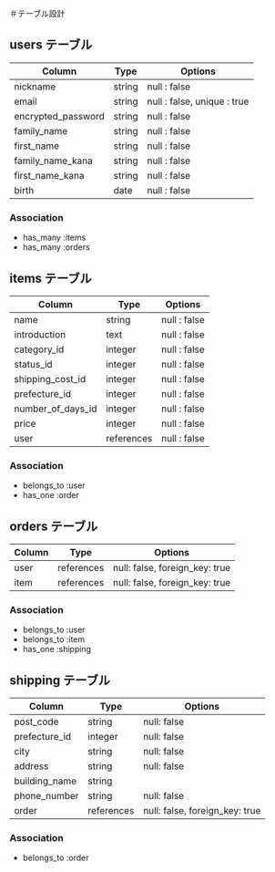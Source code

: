 ＃テーブル設計

## users テーブル

|Column                |Type    |Options                      |
|----------------------|--------|---------------------------- |
|nickname              | string | null : false                |
|email                 | string | null : false, unique : true |
|encrypted_password    | string | null : false                |
|family_name           | string | null : false                |
|first_name            | string | null : false                |
|family_name_kana      | string | null : false                |
|first_name_kana       | string | null : false                |
|birth                 | date   | null : false                |

### Association

- has_many :items
- has_many :orders
## items テーブル

|Column            |Type        |Options       |
|------------------|------------|--------------|
|name              | string     | null : false |
|introduction      | text       | null : false |
|category_id       | integer    | null : false |
|status_id         | integer    | null : false |
|shipping_cost_id  | integer    | null : false |
|prefecture_id     | integer    | null : false |
|number_of_days_id | integer    | null : false |
|price             | integer    | null : false |
|user              | references | null : false |

### Association

- belongs_to :user
- has_one   :order

 ## orders テーブル

|Column|Type        |Options                         |
|------|------------|--------------------------------|
| user | references | null: false, foreign_key: true |
| item | references | null: false, foreign_key: true |

### Association

- belongs_to :user
- belongs_to :item
- has_one :shipping

## shipping テーブル

|Column         |Type        |Options                         |
|---------------|------------|--------------------------------|
| post_code     | string     | null: false                    |
| prefecture_id | integer    | null: false                    |
| city          | string     | null: false                    |
| address       | string     | null: false                    |
| building_name | string     |                                |
| phone_number  | string     | null: false                    |
| order         | references | null: false, foreign_key: true |

### Association

- belongs_to :order